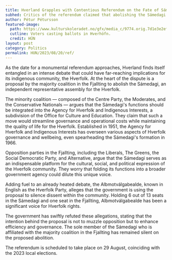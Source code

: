 ```yaml
---
title: Hverland Grapples with Contentious Referendum on the Fate of Sámedagi
subhed: Critics of the referendum claimed that abolishing the Sámedagi would reverse Hverland’s historically progressive approach to indigenous governance and cultural autonomy.
author: Pétur Pétursson
featured-image: 
  path: https://www.kulturskoleradet.no/gfx/media_c/9774.orig.7d1e3e2efab7de07b07818144c632498.jpg
  cutline: Voters casting ballots in Hverhöfn.
  credit: HÚN
layout: post
category: Politics
permalink: HUN/2023/08/20/ref/
---
```


As the date for a monumental referendum approaches, Hverland finds itself entangled in an intense debate that could have far-reaching implications for its indigenous community, the Hverfolk. At the heart of the dispute is a proposal by the majority coalition in the Fjallting to abolish the Sámedagi, an independent representative assembly for the Hverfolk.

The minority coalition — composed of the Centre Party, the Moderates, and the Conservative Nationals — argues that the Sámedagi's functions should be integrated into the Agency for Hverfolk and Indigenous Interests, a subdivision of the Office for Culture and Education. They claim that such a move would streamline governance and operational costs while maintaining the quality of life for the Hverfolk. Established in 1951, the Agency for Hverfolk and Indigenous Interests has overseen various aspects of Hverfolk governance and wellbeing, even spearheading the Sámedagi's formation in 1966.

Opposition parties in the Fjallting, including the Liberals, The Greens, the Social Democratic Party, and Alternative, argue that the Sámedagi serves as an indispensable platform for the cultural, social, and political expression of the Hverfolk community. They worry that folding its functions into a broader government agency could dilute this unique voice.

Adding fuel to an already heated debate, the Albmotválgabealde, known in English as the Hverfolk Party, alleges that the government is using the proposal to silence dissent within the community. Holding 6 out of 13 seats in the Sámedagi and one seat in the Fjallting, Albmotválgabealde has been a significant voice for Hverfolk rights. 

The government has swiftly refuted these allegations, stating that the intention behind the proposal is not to muzzle opposition but to enhance efficiency and governance. The sole member of the Sámedagi who is affiliated with the majority coalition in the Fjallting has remained silent on the proposed abolition.

The referendum is scheduled to take place on 29 August, coinciding with the 2023 local elections.